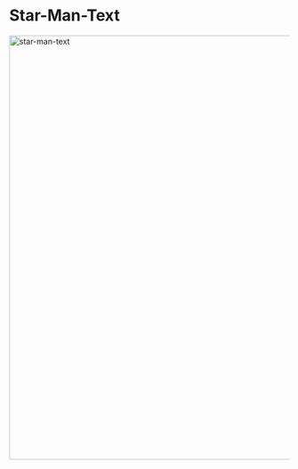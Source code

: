 # Star-Man-Text
<img width="761" alt="star-man-text" src="https://user-images.githubusercontent.com/10698943/210091890-84ee3e9f-91b2-4c56-845a-bff4470e30a6.png">
